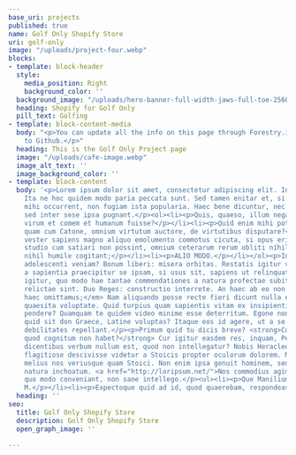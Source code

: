 ```yaml
---
base_uri: projects
published: true
name: Golf Only Shopify Store
uri: golf-only
image: "/uploads/project-four.webp"
blocks:
- template: block-header
  style:
    media_position: Right
    background_color: ''
  background_image: "/uploads/hero-banner-full-width-jaws-full-toe-2560x1000.webp"
  heading: Shopify for Golf Only
  pill_text: Golfing
- template: block-content-media
  body: "<p>You can update all the info on this page through Forestry.io and it saves
    to Github.</p>"
  heading: This is the Golf Only Project page
  image: "/uploads/cafe-image.webp"
  image_alt_text: ''
  image_background_color: ''
- template: block-content
  body: '<p>Lorem ipsum dolor sit amet, consectetur adipiscing elit. In schola desinis.
    Ita ne hoc quidem modo paria peccata sunt. Sed tamen enitar et, si minus multa
    mihi occurrent, non fugiam ista popularia. Haec bene dicuntur, nec ego repugno,
    sed inter sese ipsa pugnant.</p><ol><li><p>Quis, quaeso, illum negat et bonum
    virum et comem et humanum fuisse?</p></li><li><p>Quid enim mihi potest esse optatius
    quam cum Catone, omnium virtutum auctore, de virtutibus disputare?</p></li><li><p>Sic
    vester sapiens magno aliquo emolumento commotus cicuta, si opus erit, dimicabit.</p></li><li><p>Quo
    studio cum satiari non possint, omnium ceterarum rerum obliti níhil abiectum,
    nihil humile cogitant;</p></li><li><p>ALIO MODO.</p></li></ol><p>Inquit, dasne
    adolescenti veniam? Bonum liberi: misera orbitas. Restatis igitur vos; Itaque
    a sapientia praecipitur se ipsam, si usus sit, sapiens ut relinquat.</p><p>Quaero
    igitur, quo modo hae tantae commendationes a natura profectae subito a sapientia
    relictae sint. Duo Reges: constructio interrete. An haec ab eo non dicuntur? <em>Sed
    haec omittamus;</em> Nam aliquando posse recte fieri dicunt nulla expectata nec
    quaesita voluptate. Quid turpius quam sapientis vitam ex insipientium sermone
    pendere? Quamquam te quidem video minime esse deterritum. Egone non intellego,
    quid sit don Graece, Latine voluptas? Itaque eos id agere, ut a se dolores, morbos,
    debilitates repellant.</p><p>Primum quid tu dicis breve? <strong>Comprehensum,
    quod cognitum non habet?</strong> Cur igitur easdem res, inquam, Peripateticis
    dicentibus verbum nullum est, quod non intellegatur? Nobis Heracleotes ille Dionysius
    flagitiose descivisse videtur a Stoicis propter oculorum dolorem. Multoque hoc
    melius nos veriusque quam Stoici. Non enim ipsa genuit hominem, sed accepit a
    natura inchoatum. <a href="http://loripsum.net/">Nos commodius agimus.</a> Haec
    quo modo conveniant, non sane intellego.</p><ul><li><p>Que Manilium, ab iisque
    M.</p></li><li><p>Expectoque quid ad id, quod quaerebam, respondeas.</p></li></ul>'
  heading: ''
seo:
  title: Golf Only Shopify Store
  description: Golf Only Shopify Store
  open_graph_image: ''

---
```

